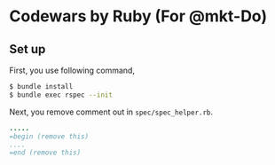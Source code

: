 # Codewars by Ruby (For @mkt-Do)
## Set up
First, you use following command,
```bash
$ bundle install
$ bundle exec rspec --init
```
Next, you remove comment out in `spec/spec_helper.rb`.
```ruby
.....
=begin (remove this)
....
=end (remove this)
```
